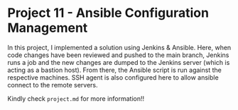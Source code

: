 # Project 11 - Ansible Configuration Management

In this project, I implemented a solution using Jenkins & Ansible. Here, when code changes have been reviewed and pushed to the main branch, Jenkins runs a job and the new changes are dumped to the Jenkins server (which is acting as a bastion host). From there, the Ansible script is run against the respective machines. SSH agent is also configured here to allow ansible connect to the remote servers.

Kindly check `project.md` for more information!!
